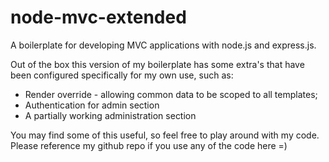 node-mvc-extended
=================

A boilerplate for developing MVC applications with node.js and express.js.

Out of the box this version of my boilerplate has some extra's that have been configured specifically for my own use, such as:

* Render override - allowing common data to be scoped to all templates;
* Authentication for admin section
* A partially working administration section

You may find some of this useful, so feel free to play around with my code. Please reference my github repo if you use any of the code here =)